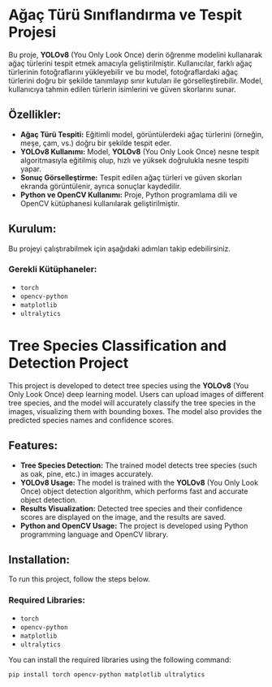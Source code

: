 # Ağaç Türü Sınıflandırma ve Tespit Projesi

Bu proje, **YOLOv8** (You Only Look Once) derin öğrenme modelini kullanarak ağaç türlerini tespit etmek amacıyla geliştirilmiştir. Kullanıcılar, farklı ağaç türlerinin fotoğraflarını yükleyebilir ve bu model, fotoğraflardaki ağaç türlerini doğru bir şekilde tanımlayıp sınır kutuları ile görselleştirebilir. Model, kullanıcıya tahmin edilen türlerin isimlerini ve güven skorlarını sunar.

## Özellikler:
- **Ağaç Türü Tespiti:** Eğitimli model, görüntülerdeki ağaç türlerini (örneğin, meşe, çam, vs.) doğru bir şekilde tespit eder.
- **YOLOv8 Kullanımı:** Model, **YOLOv8** (You Only Look Once) nesne tespit algoritmasıyla eğitilmiş olup, hızlı ve yüksek doğrulukla nesne tespiti yapar.
- **Sonuç Görselleştirme:** Tespit edilen ağaç türleri ve güven skorları ekranda görüntülenir, ayrıca sonuçlar kaydedilir.
- **Python ve OpenCV Kullanımı:** Proje, Python programlama dili ve OpenCV kütüphanesi kullanılarak geliştirilmiştir.

## Kurulum:
Bu projeyi çalıştırabilmek için aşağıdaki adımları takip edebilirsiniz.

### Gerekli Kütüphaneler:
- `torch`
- `opencv-python`
- `matplotlib`
- `ultralytics`







# Tree Species Classification and Detection Project

This project is developed to detect tree species using the **YOLOv8** (You Only Look Once) deep learning model. Users can upload images of different tree species, and the model will accurately classify the tree species in the images, visualizing them with bounding boxes. The model also provides the predicted species names and confidence scores.

## Features:
- **Tree Species Detection:** The trained model detects tree species (such as oak, pine, etc.) in images accurately.
- **YOLOv8 Usage:** The model is trained with the **YOLOv8** (You Only Look Once) object detection algorithm, which performs fast and accurate object detection.
- **Results Visualization:** Detected tree species and their confidence scores are displayed on the image, and the results are saved.
- **Python and OpenCV Usage:** The project is developed using Python programming language and OpenCV library.

## Installation:
To run this project, follow the steps below.

### Required Libraries:
- `torch`
- `opencv-python`
- `matplotlib`
- `ultralytics`

You can install the required libraries using the following command:
```bash
pip install torch opencv-python matplotlib ultralytics

